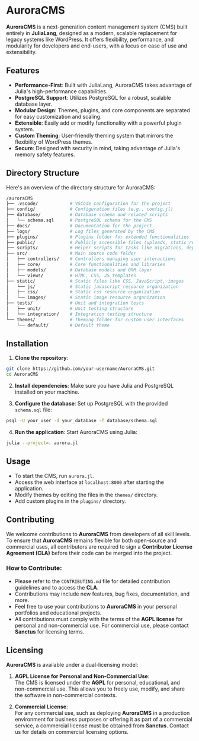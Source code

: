 # AuroraCMS

**AuroraCMS** is a next-generation content management system (CMS) built entirely in **JuliaLang**, designed as a modern, scalable replacement for legacy systems like WordPress. It offers flexibility, performance, and modularity for developers and end-users, with a focus on ease of use and extensibility.

## Features

- **Performance-First**: Built with JuliaLang, AuroraCMS takes advantage of Julia's high-performance capabilities.
- **PostgreSQL Support**: Utilizes PostgreSQL for a robust, scalable database layer.
- **Modular Design**: Themes, plugins, and core components are separated for easy customization and scaling.
- **Extensible**: Easily add or modify functionality with a powerful plugin system.
- **Custom Theming**: User-friendly theming system that mirrors the flexibility of WordPress themes.
- **Secure**: Designed with security in mind, taking advantage of Julia's memory safety features.

## Directory Structure

Here's an overview of the directory structure for AuroraCMS:

```bash
/auroraCMS
├── .vscode/            # VSCode configuration for the project
├── config/             # Configuration files (e.g., config.jl)
├── database/           # Database schema and related scripts
│   └── schema.sql      # PostgreSQL schema for the CMS
├── docs/               # Documentation for the project
├── logs/               # Log files generated by the CMS
├── plugins/            # Plugins folder for extended functionalities
├── public/             # Publicly accessible files (uploads, static resources)
├── scripts/            # Helper scripts for tasks like migrations, deployment
├── src/                # Main source code folder
│   ├── controllers/    # Controllers managing user interactions
│   ├── core/           # Core functionalities and libraries
│   ├── models/         # Database models and ORM layer
│   └── views/          # HTML, CSS, JS templates
├── static/             # Static files like CSS, JavaScript, images
│   └── js/             # Static javascript resource organization
│   ├── css/            # Static css resource organization
│   └── images/         # Static image resource organization
├── tests/              # Unit and integration tests
│   ├── unit/           # Unit testing structure
│   └── integration/    # Integration testing structure
└── themes/             # Theming folder for custom user interfaces
    └── default/        # Default theme
```


## Installation

1. **Clone the repository**:

```bash
git clone https://github.com/your-username/AuroraCMS.git
cd AuroraCMS
```

2. **Install dependencies**: Make sure you have Julia and PostgreSQL installed on your machine.
    
3. **Configure the database**: Set up PostgreSQL with the provided `schema.sql` file:

```bash
psql -U your_user -d your_database -f database/schema.sql
```

4. **Run the application**: Start AuroraCMS using Julia:

```bash
julia --project=. aurora.jl
```

## Usage

- To start the CMS, run `aurora.jl`.
- Access the web interface at `localhost:8000` after starting the application.
- Modify themes by editing the files in the `themes/` directory.
- Add custom plugins in the `plugins/` directory.

## Contributing

We welcome contributions to **AuroraCMS** from developers of all skill levels. To ensure that **AuroraCMS** remains flexible for both open-source and commercial uses, all contributors are required to sign a **Contributor License Agreement (CLA)** before their code can be merged into the project. 

### How to Contribute:
- Please refer to the `CONTRIBUTING.md` file for detailed contribution guidelines and to access the **CLA**.
- Contributions may include new features, bug fixes, documentation, and more.
- Feel free to use your contributions to **AuroraCMS** in your personal portfolios and educational projects.
- All contributions must comply with the terms of the **AGPL license** for personal and non-commercial use. For commercial use, please contact **Sanctus** for licensing terms.

## Licensing

**AuroraCMS** is available under a dual-licensing model:

1. **AGPL License for Personal and Non-Commercial Use**:  
   The CMS is licensed under the **AGPL** for personal, educational, and non-commercial use. This allows you to freely use, modify, and share the software in non-commercial contexts.

2. **Commercial License**:  
   For any commercial use, such as deploying **AuroraCMS** in a production environment for business purposes or offering it as part of a commercial service, a commercial license must be obtained from **Sanctus**. Contact us for details on commercial licensing options.
